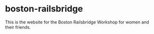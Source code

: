 # boston-railsbridge

This is the website for the Boston Railsbridge Workshop for women and their
friends.
